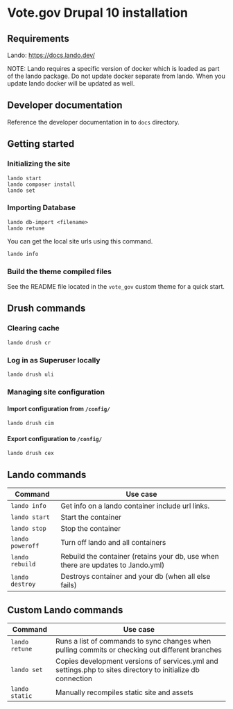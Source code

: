 # Vote.gov Drupal 10 installation

## Requirements

Lando: https://docs.lando.dev/

NOTE: Lando requires a specific version of docker which is loaded as part of the lando package. Do not update docker separate from lando. When you update lando docker will be updated as well.

## Developer documentation

Reference the developer documentation in to `docs` directory.

## Getting started

### Initializing the site
```
lando start
lando composer install
lando set
```

### Importing Database

```
lando db-import <filename>
lando retune
```

You can get the local site urls using this command.
```
lando info
```

### Build the theme compiled files
See the README file located in the `vote_gov` custom theme for a quick start.

## Drush commands

### Clearing cache

```
lando drush cr
```

### Log in as Superuser locally
```
lando drush uli
```

### Managing site configuration

#### Import configuration from `/config/`

```
lando drush cim
```

#### Export configuration to `/config/`
```
lando drush cex
```

## Lando commands

| **Command**      | **Use case**                                                                      |
|------------------|-----------------------------------------------------------------------------------|
| `lando info`     | Get info on a lando container include url links.                                  |
| `lando start`    | Start the container                                                               |
| `lando stop`     | Stop the container                                                                |
| `lando poweroff` | Turn off lando and all containers                                                 |
| `lando rebuild`  | Rebuild the container (retains your db, use when there are updates to .lando.yml) |
| `lando destroy`  | Destroys container and your db (when all else fails)                              |

## Custom Lando commands
| **Command**    | **Use case**                                                                                                |
|----------------|-------------------------------------------------------------------------------------------------------------|
| `lando retune` | Runs a list of commands to sync changes when pulling commits or checking out different branches             |
| `lando set`    | Copies development versions of services.yml and settings.php to sites directory to initialize db connection |
| `lando static` | Manually recompiles static site and assets                                                                  |
